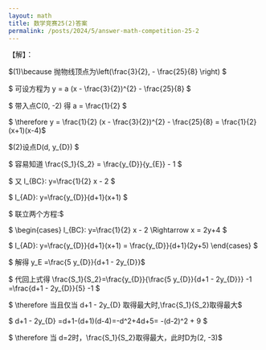 ```yaml
---
layout: math
title: 数学竞赛25(2)答案
permalink: /posts/2024/5/answer-math-competition-25-2
---
```


【解】：

$(1)\because 抛物线顶点为\left(\frac{3}{2}, - \frac{25}{8} \right) $

$ 可设方程为 y = a (x - \frac{3}{2})^{2} - \frac{25}{8} $

$ 带入点C(0, -2) 得 a = \frac{1}{2} $

$ \therefore y = \frac{1}{2} (x - \frac{3}{2})^{2} - \frac{25}{8} = \frac{1}{2}(x+1)(x-4)$

$(2)设点D(d, y_{D}) $

$ 容易知道 \frac{S_1}{S_2} = \frac{y_{D}}{y_{E}} - 1 $

$ 又 l_{BC}: y=\frac{1}{2} x - 2 $

$ l_{AD}: y=\frac{y_{D}}{d+1}(x+1) $

$ 联立两个方程:$

$  \begin{cases} l_{BC}: y=\frac{1}{2} x - 2 \Rightarrow x = 2y+4 $

$ l_{AD}: y=\frac{y_{D}}{d+1}(x+1) = \frac{y_{D}}{d+1}(2y+5) \end{cases} $

$ 解得 y_E =\frac{5 y_{D}}{d+1 - 2y_{D}}$

$ 代回上式得 \frac{S_1}{S_2}=\frac{y_{D}}{\frac{5 y_{D}}{d+1 - 2y_{D}}} -1 =\frac{d+1 - 2y_{D}}{5} -1 $

$ \therefore 当且仅当 d+1 - 2y_{D} 取得最大时,\frac{S_1}{S_2}取得最大$

$ d+1 - 2y_{D} =d+1-(d+1)(d-4)=-d^2+4d+5= -(d-2)^2 + 9 $

$ \therefore 当 d=2时，\frac{S_1}{S_2}取得最大，此时D为(2, -3)$
